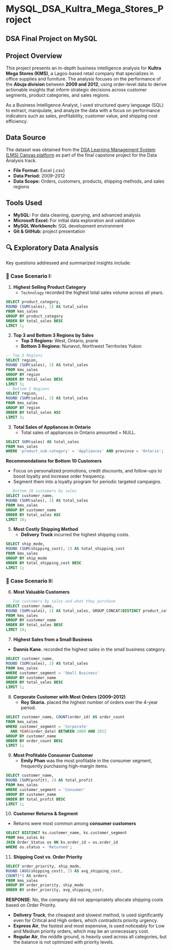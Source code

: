 # MySQL_DSA_Kultra_Mega_Stores_Project
## DSA Final Project on MySQL
## Project Overview
This project presents an in-depth business intelligence analysis for **Kultra Mega Stores (KMS)**, a Lagos-based retail company that specializes in office supplies and furniture. The analysis focuses on the performance of the **Abuja division** between **2009 and 2012**, using order-level data to derive actionable insights that inform strategic decisions across customer segments, product categories, and sales regions.

As a Business Intelligence Analyst, I used structured query language (SQL) to extract, manipulate, and analyze the data with a focus on performance indicators such as sales, profitability, customer value, and shipping cost efficiency.

## Data Source

The dataset was obtained from the [DSA Learning Management System (LMS) Canvas platform](https://canvas.instructure.com/courses/11955369/files/302722474?wrap=1) as part of the final capstone project for the Data Analysis track.

- **File Format:** Excel (.csv)
- **Data Period:** 2009–2012
- **Data Scope:** Orders, customers, products, shipping methods, and sales regions

## Tools Used
- **MySQL:** For data cleaning, querying, and advanced analysis
- **Microsoft Excel:** For initial data exploration and validation
- **MySQL Workbench:** SQL development environment
- **Git & GitHub:** project presentation

## 🔍 Exploratory Data Analysis

Key questions addressed and summarized insights include:
### 🔹 Case Scenario I:

1. **Highest Selling Product Category**
   - `Technology` recorded the highest total sales volume across all years.
```SQL
SELECT product_category, 
ROUND (SUM(sales), 2) AS total_sales
FROM kms_sales
GROUP BY product_category
ORDER BY total_sales DESC
LIMIT 1;
```
2. **Top 3 and Bottom 3 Regions by Sales**
   - **Top 3 Regions:** West, Ontario, prarie
   - **Bottom 3 Regions:** Nunavut, Northwest Territories Yukon
```SQL
-- Top 3 Regions
SELECT region, 
ROUND (SUM(sales), 2) AS total_sales
FROM kms_sales
GROUP BY region
ORDER BY total_sales DESC
LIMIT 3;
-- Bottom 3 Regions
SELECT region, 
ROUND (SUM(sales), 2) AS total_sales
FROM kms_sales
GROUP BY region
ORDER BY total_sales ASC
LIMIT 3;
```

3. **Total Sales of Appliances in Ontario**
   - Total sales of appliances in Ontario amounted = NULL.
```SQL
SELECT SUM(sales) AS total_sales
FROM kms_sales
WHERE 'product_sub-category' = 'Appliances' AND province = 'Ontario';
```
**Recommendations for Bottom 10 Customers**
   - Focus on personalized promotions, credit discounts, and follow-ups to boost loyalty and increase order frequency.
   - Segment them into a loyalty program for periodic targeted campaigns.
```SQL
-- Bottom 10 customers by sales
SELECT customer_name, 
ROUND (SUM(sales), 2) AS total_sales
FROM kms_sales
GROUP BY customer_name
ORDER BY total_sales ASC
LIMIT 10;
```

5. **Most Costly Shipping Method**
   - **Delivery Truck** incurred the highest shipping costs. 
```SQL
SELECT ship_mode, 
ROUND (SUM(shipping_cost), 2) AS total_shipping_cost
FROM kms_sales
GROUP BY ship_mode
ORDER BY total_shipping_cost DESC
LIMIT 1;
```
### 🔹 Case Scenario II:

6. **Most Valuable Customers**
```SQL
-- Top customers by sales and what they purchase
SELECT customer_name, 
ROUND (SUM(sales), 2) AS total_sales, GROUP_CONCAT(DISTINCT product_category) AS categories
FROM kms_sales
GROUP BY customer_name
ORDER BY total_sales DESC
LIMIT 10;
```

7. **Highest Sales from a Small Business**
 - **Dannis Kane.** recorded the highest sales in the small business category.
```SQL
SELECT customer_name, 
ROUND (SUM(sales), 2) AS total_sales
FROM kms_sales
WHERE customer_segment = 'Small Business'
GROUP BY customer_name
ORDER BY total_sales DESC
LIMIT 1;
```

8. **Corporate Customer with Most Orders (2009–2012)**
   - **Roy Skaria.** placed the highest number of orders over the 4-year period.
```SQL
SELECT customer_name, COUNT(order_id) AS order_count
FROM kms_sales
WHERE customer_segment = 'Corporate'
  AND YEAR(order_date) BETWEEN 2009 AND 2012
GROUP BY customer_name
ORDER BY order_count DESC
LIMIT 1;
```

9. **Most Profitable Consumer Customer**
   - **Emily Phan** was the most profitable in the consumer segment, frequently purchasing high-margin items.
```SQL
SELECT customer_name, 
ROUND (SUM(profit), 2) AS total_profit
FROM kms_sales
WHERE customer_segment = 'Consumer'
GROUP BY customer_name
ORDER BY total_profit DESC
LIMIT 1;
```

10. **Customer Returns & Segment**
   - Returns were most common among **consumer customers**
```SQL
SELECT DISTINCT ks.customer_name, ks.customer_segment
FROM kms_sales ks
JOIN Order_Status os ON ks.order_id = os.order_id
WHERE os.status = 'Returned';
```

11. **Shipping Cost vs. Order Priority**
   
```SQL
SELECT order_priority, ship_mode, 
ROUND (AVG(shipping_cost), 2) AS avg_shipping_cost,
COUNT(*) AS orders
FROM kms_sales
GROUP BY order_priority, ship_mode
ORDER BY order_priority, avg_shipping_cost;
```
**RESPONSE**: No, the company did not appropriately allocate shipping costs based on Order Priority.
   - **Delivery Truck**, the cheapest and slowest method, is used significantly even for Critical and High orders, which contradicts priority urgency.
   - **Express Air**, the fastest and most expensive, is used noticeably for Low and Medium priority orders, which may be an unnecessary cost.
   - **Regular Air**, the middle ground, is heavily used across all categories, but the balance is not optimized with priority levels.





     




